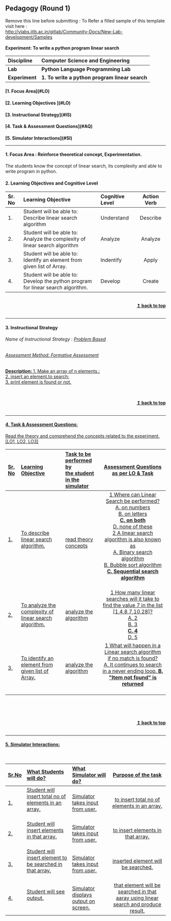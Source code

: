 ## Pedagogy (Round 1)
<p align="center">

Remove this line before submitting : To Refer a filled sample of this template visit here : <br> http://vlabs.iitb.ac.in/gitlab/Community-Docs/New-Lab-development/Samples
<br>
<br>
<b> Experiment: To write a python program linear search  <a name="top"> </b></a> <br>
</p>

<b>Discipline | <b>Computer Science and Engineering </b>
:--|:--|
<b> Lab </b>| <b> Python Language Programming Lab</b>
<b> Experiment </b>|     <b> 1. To write a python program linear search </b>


<h4> [1. Focus Area](#LO)
<h4> [2. Learning Objectives ](#LO)
<h4> [3. Instructional Strategy](#IS)
<h4> [4. Task & Assessment Questions](#AQ)
<h4> [5. Simulator Interactions](#SI)
<hr>

<a name="LO"></a>
#### 1. Focus Area : Reinforce theoretical concept, Experimentation.
The students know the concept of linear search, its complexity and able to write program in python.
#### 2. Learning Objectives and Cognitive Level


Sr. No |	Learning Objective	| Cognitive Level | Action Verb
:--|:--|:--|:-:
1.| Student will be able to: <br>Describe linear search algorithm <br>  | Understand | Describe
2.| Student will be able to: <br>Analyze the complexity of linear search algorithm <br>  | Analyze | Analyze
3.| Student will be able to: <br>Identify an element from given list of Array. <br>  | Indentify | Apply
4.| Student will be able to: <br>Develop the python program for linear search algorithm. <br>  | Develop | Create



<br/>
<div align="right">
    <b><a href="#top">↥ back to top</a></b>
</div>
<br/>
<hr>

<a name="IS"></a>
#### 3. Instructional Strategy
###### Name of Instructional Strategy  :    <u> Problem Based
###### Assessment Method: Formative Assessment

<u> <b>Description: </b>1. Make an array of n elements.: </u><br>
<u> <b></b>2. insert an element.to search: </u><br>
<u> <b> </b>3. print element is found or not.  </u><br>
<br>
 

<br/>
<div align="right">
    <b><a href="#top">↥ back to top</a></b>
</div>
<br/>
<hr>

<a name="AQ"></a>
#### 4. Task & Assessment Questions:

Read the theory and comprehend the concepts related to the experiment. [LO1, LO2, LO3]
<br>

Sr. No |	Learning Objective	| Task to be performed by <br> the student  in the simulator | Assessment Questions as per LO & Task
:--|:--|:--|:-:
1.| To describe linear search algorithm. | <br> read theory concepts | 1 Where can Linear Search be performed? <br> A. on numbers <br> B. on letters <br> <b>C. on both </b> <br>  D. none of these  <br>2 A linear search algorithm is also known as <br> A. Binary search algorithm <br> B. Bubble sort algorithm <br> <b> C. Sequential search algorithm <br> </b>  <br>
2.| To analyze the complexity of linear search algorithm. | analyze the algorithm <br> | 1 How many linear searches will it take to find the value 7 in the list [1,4,8,7,10,28]? <br> A. 2 <br> B. 3 <br> <b> C. 4 </b> <br>  D. 5  <br> 
3.| To identify an element from given list of Array. | analyze the algorithm <br> | 1 What will happen in a Linear search algorithm if no match is found? <br> A. It continues to search in a never ending loop.  <b> B. "Item not found" is returned </b> <br>   <br> 




 <br>

 <u>  <u>
<br/>
<div align="right">
    <b><a href="#top">↥ back to top</a></b>
</div>
<br/>
<hr>

<a name="SI"></a>

#### 5. Simulator Interactions:
<br>

Sr.No | What Students will do? |	What Simulator will do?	| Purpose of the task
:--|:--|:--|:--:
1.| Student will insert total no of elements in an array. <br>  <br>  | Simulator takes input from user. <br>   | to insert total no of elements in an array.
2.| Student will insert elements in that array. <br>  <br>  | Simulator takes input from user. <br>   | to insert elements in that array.
3.| Student will insert element to be searched in that array. <br>  <br>  | Simulator takes input from user. <br>   | inserted element will be searched.
4.| Student will see output. <br>  <br>  | Simulator displays output on screen. <br>  | that element will be searched in that aaray using linear search and produce result.
